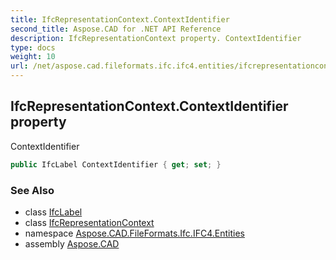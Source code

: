 ```yaml
---
title: IfcRepresentationContext.ContextIdentifier
second_title: Aspose.CAD for .NET API Reference
description: IfcRepresentationContext property. ContextIdentifier
type: docs
weight: 10
url: /net/aspose.cad.fileformats.ifc.ifc4.entities/ifcrepresentationcontext/contextidentifier/
---
```

## IfcRepresentationContext.ContextIdentifier property

ContextIdentifier

```csharp
public IfcLabel ContextIdentifier { get; set; }
```

### See Also

* class [IfcLabel](../../../aspose.cad.fileformats.ifc.ifc4.types/ifclabel/)
* class [IfcRepresentationContext](../)
* namespace [Aspose.CAD.FileFormats.Ifc.IFC4.Entities](../../ifcrepresentationcontext/)
* assembly [Aspose.CAD](../../../)


